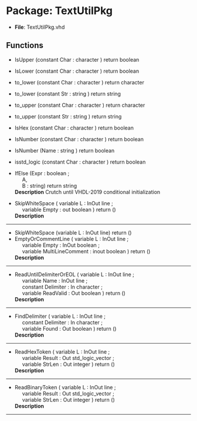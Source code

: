 # Package: TextUtilPkg

- **File**: TextUtilPkg.vhd
## Functions
- IsUpper <font id="function_arguments">(constant Char : character ) </font> <font id="function_return">return boolean </font>
- IsLower <font id="function_arguments">(constant Char : character ) </font> <font id="function_return">return boolean </font>
- to_lower <font id="function_arguments">(constant Char : character ) </font> <font id="function_return">return character </font>
- to_lower <font id="function_arguments">(constant Str : string ) </font> <font id="function_return">return string </font>
- to_upper <font id="function_arguments">(constant Char : character ) </font> <font id="function_return">return character </font>
- to_upper <font id="function_arguments">(constant Str : string ) </font> <font id="function_return">return string </font>
- IsHex <font id="function_arguments">(constant Char : character ) </font> <font id="function_return">return boolean </font>
- IsNumber <font id="function_arguments">(constant Char : character ) </font> <font id="function_return">return boolean </font>
- IsNumber <font id="function_arguments">(Name : string ) </font> <font id="function_return">return boolean </font>
- isstd_logic <font id="function_arguments">(constant Char : character ) </font> <font id="function_return">return boolean </font>
- IfElse <font id="function_arguments">(Expr : boolean ;<br><span style="padding-left:20px"> A,<br><span style="padding-left:20px"> B : string) </font> <font id="function_return">return string </font>
</br>**Description**
 Crutch until VHDL-2019 conditional initialization

- SkipWhiteSpace <font id="function_arguments">( variable L     : InOut line ;<br><span style="padding-left:20px"> variable Empty : out   boolean ) </font> <font id="function_return">return ()</font>
</br>**Description**
----------------------------------------------------------

- SkipWhiteSpace <font id="function_arguments">(variable L : InOut line) </font> <font id="function_return">return ()</font>
- EmptyOrCommentLine <font id="function_arguments">( variable L                : InOut  line ;<br><span style="padding-left:20px"> variable Empty            : InOut  boolean ;<br><span style="padding-left:20px"> variable MultiLineComment : inout  boolean ) </font> <font id="function_return">return ()</font>
</br>**Description**
----------------------------------------------------------

- ReadUntilDelimiterOrEOL <font id="function_arguments">( variable L         : InOut line ;<br><span style="padding-left:20px"> variable Name      : InOut line ;<br><span style="padding-left:20px"> constant Delimiter : In    character ;<br><span style="padding-left:20px"> variable ReadValid : Out   boolean ) </font> <font id="function_return">return ()</font>
</br>**Description**
----------------------------------------------------------

- FindDelimiter <font id="function_arguments">( variable L                : InOut line ;<br><span style="padding-left:20px"> constant Delimiter        : In    character ;<br><span style="padding-left:20px"> variable Found            : Out   boolean ) </font> <font id="function_return">return ()</font>
</br>**Description**
----------------------------------------------------------

- ReadHexToken <font id="function_arguments">( variable L      : InOut line ;<br><span style="padding-left:20px"> variable Result : Out   std_logic_vector ;<br><span style="padding-left:20px"> variable StrLen : Out   integer ) </font> <font id="function_return">return ()</font>
</br>**Description**
----------------------------------------------------------

- ReadBinaryToken <font id="function_arguments">( variable L      : InOut line ;<br><span style="padding-left:20px"> variable Result : Out   std_logic_vector ;<br><span style="padding-left:20px"> variable StrLen : Out   integer ) </font> <font id="function_return">return ()</font>
</br>**Description**
----------------------------------------------------------

